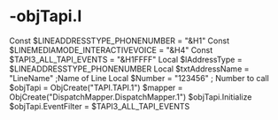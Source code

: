 # -objTapi.I
Const $LINEADDRESSTYPE_PHONENUMBER = "&amp;H1" Const $LINEMEDIAMODE_INTERACTIVEVOICE = "&amp;H4" Const $TAPI3_ALL_TAPI_EVENTS = "&amp;H1FFFF" Local  $lAddressType = $LINEADDRESSTYPE_PHONENUMBER  Local $txtAddressName = "LineName" ;Name of Line Local $Number = "123456" ; Number to call  $objTapi = ObjCreate("TAPI.TAPI.1") $mapper = ObjCreate("DispatchMapper.DispatchMapper.1") $objTapi.Initialize $objTapi.EventFilter = $TAPI3_ALL_TAPI_EVENTS
